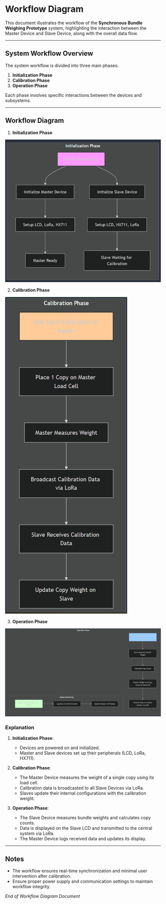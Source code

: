 # Workflow Diagram

This document illustrates the workflow of the **Synchronous Bundle Weighing Prototype** system, highlighting the interaction between the Master Device and Slave Device, along with the overall data flow.

---

## System Workflow Overview

The system workflow is divided into three main phases:
1. **Initialization Phase**
2. **Calibration Phase**
3. **Operation Phase**

Each phase involves specific interactions between the devices and subsystems.

---

## Workflow Diagram

1. **Initialization Phase**

![Initialization Phase](https://github.com/mairfanj/Synchronous-Bundle-Weighing-Prototype/blob/main/Documentation/initialized_phase_flowchart.png?raw=true)

2. **Calibration Phase**

![Calibration Phase](https://github.com/mairfanj/Synchronous-Bundle-Weighing-Prototype/blob/main/Documentation/calibration_phase_flowchart.png?raw=true)

3. **Operation Phase**

![Operation Phase](https://github.com/mairfanj/Synchronous-Bundle-Weighing-Prototype/blob/main/Documentation/operation_flowchart.png?raw=true)

### Explanation
1. **Initialization Phase**:
   - Devices are powered on and initialized.
   - Master and Slave devices set up their peripherals (LCD, LoRa, HX711).

2. **Calibration Phase**:
   - The Master Device measures the weight of a single copy using its load cell.
   - Calibration data is broadcasted to all Slave Devices via LoRa.
   - Slaves update their internal configurations with the calibration weight.

3. **Operation Phase**:
   - The Slave Device measures bundle weights and calculates copy counts.
   - Data is displayed on the Slave LCD and transmitted to the central system via LoRa.
   - The Master Device logs received data and updates its display.

---

## Notes

- The workflow ensures real-time synchronization and minimal user intervention after calibration.
- Ensure proper power supply and communication settings to maintain workflow integrity.

*End of Workflow Diagram Document*
